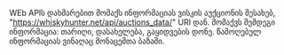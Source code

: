 WEb APIს დახმარებით მომაქს ინფორმაციას ვისკის აუქციონის შესახებ, "https://whiskyhunter.net/api/auctions_data/" URI დან.
მომაქვს შემდეგი ინფორმაცია: თარიღი, დასახელება, გაყიდვების დონე.
წამოღებულ ინფორმაციას ვინაღაც მონაცემთა ბაზაში.
